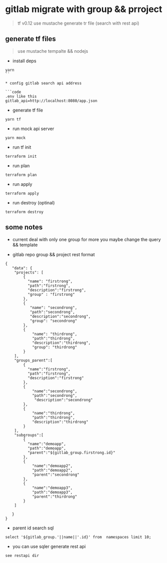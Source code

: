 # gitlab migrate with group && prroject

> tf v0.12 
use mustache generate  tr file (search with rest api)

## generate tf files

> use mustache tempalte && nodejs

* install deps

```code
yarn
``

* config gitlab search api address

```code
.env like this
gitlab_api=http://localhost:8080/app.json
```

* generate tf file

```code
yarn tf
```

* run mock api server

```code
yarn mock
```

* run tf init

```code
terraform init
```

* run plan

```code
terraform plan
```

* run apply

```code
terraform apply
```

* run destroy (optinal)

```code
terraform destroy
```

## some notes

* current deal with  only one group for more you maybe change the query && template

* gitlab repo group && project rest format

```code
{
   "data": {
    "projects": [
        {
          "name": "firstrong",
          "path":"firstrong",
          "description":"firstrong",
          "group" : "firstrong"
        },
        {
           "name": "secondrong",
           "path":"secondrong",
           "description":"secondrong",
           "group": "secondrong"
        },
        {
            "name": "thirdrong",
            "path":"thirdrong",
            "description":"thirdrong",
            "group": "thirdrong"
        }
    ],
    "groups_parent":[
        {
          "name":"firstrong",
          "path":"firstrong",
          "description":"firstrong"
        },
        {
            "name":"secondrong",
            "path":"secondrong",
             "description":"secondrong"
        },
        {
            "name":"thirdrong",
            "path":"thirdrong",
            "description":"thirdrong"
        }
    ],
    "subgroups":[
        {
          "name":"demoapp",
          "path":"demoapp",
          "parent":"${gitlab_group.firstrong.id}"
        },
        {
            "name":"demoapp2",
            "path":"demoapp2",
            "parent":"secondrong"
        },
        {
            "name":"demoapp3",
            "path":"demoapp3",
            "parent":"thirdrong"
        }
    ]

   }
}
```

* parent id search sql

```code
select '${gitlab_group.'||name||'.id}' from  namespaces limit 10;

```

* you can use sqler generate rest api

```code
see restapi dir
```